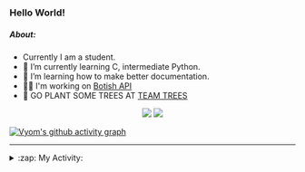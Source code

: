 ### Hello World!

##### About:
- Currently I am a student.
- 🌱 I’m currently learning C, intermediate Python.
- 🌱 I’m learning how to make better documentation.
- 👨‍💻 I'm working on [Botish API](https://github.com/Vyvy-vi/api)
- 🌱 GO PLANT SOME TREES AT [TEAM TREES](https://teamtrees.org/)

<p align="center">
  <a href="https://twitter.com/Vyvy_viM"><img target="_blank" src="https://img.shields.io/badge/twitter%20@Vyvy_viM-0D95E8?style=for-the-badge&logo=twitter&logoColor=white"/></a> 
  <a href="https://vyvy-vi.github.io/portfolio"><img target="_blank" src="https://img.shields.io/badge/-I_love_open_source-green?style=for-the-badge&logo=github&logoColor=black"/></a> 
</p>

[![Vyom's github activity graph](https://activity-graph.herokuapp.com/graph?username=Vyvy-vi)](https://github.com/ashutosh00710/github-readme-activity-graph)

---
<details>
  <summary>:zap: My Activity:</summary>
  
<!--START_SECTION:waka-->
![Code Time](http://img.shields.io/badge/Code%20Time-518%20hrs%2029%20mins-blue)

**I'm a Night 🦉** 

```text
🌞 Morning    43 commits     ██░░░░░░░░░░░░░░░░░░░░░░░   8.94% 
🌆 Daytime    119 commits    ██████░░░░░░░░░░░░░░░░░░░   24.74% 
🌃 Evening    141 commits    ███████░░░░░░░░░░░░░░░░░░   29.31% 
🌙 Night      178 commits    █████████░░░░░░░░░░░░░░░░   37.01%

```
📅 **I'm Most Productive on Sunday** 

```text
Monday       47 commits     ██░░░░░░░░░░░░░░░░░░░░░░░   9.77% 
Tuesday      76 commits     ████░░░░░░░░░░░░░░░░░░░░░   15.8% 
Wednesday    65 commits     ███░░░░░░░░░░░░░░░░░░░░░░   13.51% 
Thursday     57 commits     ███░░░░░░░░░░░░░░░░░░░░░░   11.85% 
Friday       44 commits     ██░░░░░░░░░░░░░░░░░░░░░░░   9.15% 
Saturday     56 commits     ███░░░░░░░░░░░░░░░░░░░░░░   11.64% 
Sunday       136 commits    ███████░░░░░░░░░░░░░░░░░░   28.27%

```


📊 **This Week I Spent My Time On** 

```text
🔥 Editors: 
Vim                      8 hrs 4 mins        █████████████████████████   100.0%

🐱‍💻 Projects: 
puzzle-8-Vyvy-vi         1 hr 43 mins        █████░░░░░░░░░░░░░░░░░░░░   21.35% 
puzzle-3-Vyvy-vi         1 hr 24 mins        ████░░░░░░░░░░░░░░░░░░░░░   17.43% 
puzzle-4-Vyvy-vi         1 hr 15 mins        ████░░░░░░░░░░░░░░░░░░░░░   15.59% 
MeetingAttendanceDiscordB1 hr 10 mins        ███░░░░░░░░░░░░░░░░░░░░░░   14.44% 
puzzle-5---prepare-bags-o48 mins             ██░░░░░░░░░░░░░░░░░░░░░░░   10.01%

```


 Last Updated on 12/12/2021
<!--END_SECTION:waka-->
</details>
